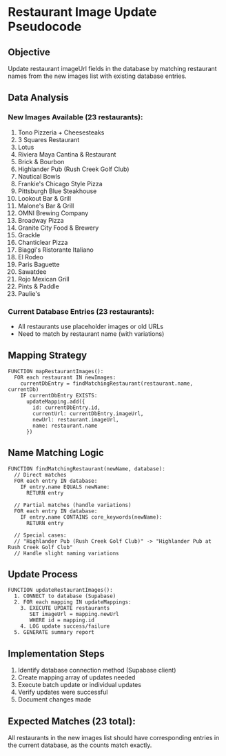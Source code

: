 # Restaurant Image Update Pseudocode

## Objective
Update restaurant imageUrl fields in the database by matching restaurant names from the new images list with existing database entries.

## Data Analysis
### New Images Available (23 restaurants):
1. Tono Pizzeria + Cheesesteaks
2. 3 Squares Restaurant  
3. Lotus
4. Riviera Maya Cantina & Restaurant
5. Brick & Bourbon
6. Highlander Pub (Rush Creek Golf Club)
7. Nautical Bowls
8. Frankie's Chicago Style Pizza
9. Pittsburgh Blue Steakhouse
10. Lookout Bar & Grill
11. Malone's Bar & Grill
12. OMNI Brewing Company
13. Broadway Pizza
14. Granite City Food & Brewery
15. Grackle
16. Chanticlear Pizza
17. Biaggi's Ristorante Italiano
18. El Rodeo
19. Paris Baguette
20. Sawatdee
21. Rojo Mexican Grill
22. Pints & Paddle
23. Paulie's

### Current Database Entries (23 restaurants):
- All restaurants use placeholder images or old URLs
- Need to match by restaurant name (with variations)

## Mapping Strategy
```
FUNCTION mapRestaurantImages():
  FOR each restaurant IN newImages:
    currentDbEntry = findMatchingRestaurant(restaurant.name, currentDb)
    IF currentDbEntry EXISTS:
      updateMapping.add({
        id: currentDbEntry.id,
        currentUrl: currentDbEntry.imageUrl,
        newUrl: restaurant.imageUrl,
        name: restaurant.name
      })
```

## Name Matching Logic
```
FUNCTION findMatchingRestaurant(newName, database):
  // Direct matches
  FOR each entry IN database:
    IF entry.name EQUALS newName:
      RETURN entry
    
  // Partial matches (handle variations)
  FOR each entry IN database:
    IF entry.name CONTAINS core_keywords(newName):
      RETURN entry
      
  // Special cases:
  // "Highlander Pub (Rush Creek Golf Club)" -> "Highlander Pub at Rush Creek Golf Club"
  // Handle slight naming variations
```

## Update Process
```
FUNCTION updateRestaurantImages():
  1. CONNECT to database (Supabase)
  2. FOR each mapping IN updateMappings:
    3. EXECUTE UPDATE restaurants 
       SET imageUrl = mapping.newUrl 
       WHERE id = mapping.id
    4. LOG update success/failure
  5. GENERATE summary report
```

## Implementation Steps
1. Identify database connection method (Supabase client)
2. Create mapping array of updates needed
3. Execute batch update or individual updates
4. Verify updates were successful
5. Document changes made

## Expected Matches (23 total):
All restaurants in the new images list should have corresponding entries in the current database, as the counts match exactly. 